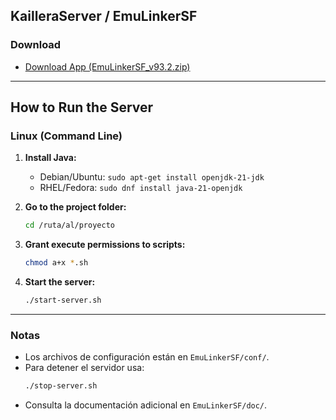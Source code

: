 

## KailleraServer / EmuLinkerSF

### Download

- [Download App (EmuLinkerSF_v93.2.zip)](https://github.com/God-Weapon/EmuLinkerSF/releases/download/0.93.2/EmuLinkerSF_v93.2.zip)

---

## How to Run the Server

### Linux (Command Line)

1. **Install Java:**
   - Debian/Ubuntu: `sudo apt-get install openjdk-21-jdk`
   - RHEL/Fedora: `sudo dnf install java-21-openjdk`

2. **Go to the project folder:**
   ```bash
   cd /ruta/al/proyecto
   ```

3. **Grant execute permissions to scripts:**
   ```bash
   chmod a+x *.sh
   ```

4. **Start the server:**
   ```bash
   ./start-server.sh
   ```

---


### Notas
- Los archivos de configuración están en `EmuLinkerSF/conf/`.
- Para detener el servidor usa:
  ```bash
  ./stop-server.sh
  ```
- Consulta la documentación adicional en `EmuLinkerSF/doc/`.
